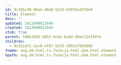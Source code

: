 ```yaml
---
id: 9c185c40-8bae-4bdd-b135-5d9fba2d7be0
title: Element
desc: ''
updated: 1612940921644
created: 1612940921644
stub: true
parent: 548e1b93-5653-4c8a-badd-d0ac1243507e
children:
  - 8cd32af1-2ac8-4f87-b335-39552f034880
fname: ang.dd.html.ts.funkcja.html.dom.html.element
hpath: ang.dd.html.ts.funkcja.html.dom.html.element
---
```



